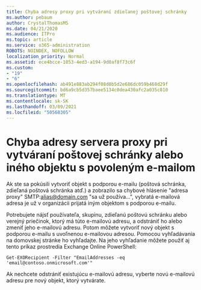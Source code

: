 ```yaml
---
title: Chyba adresy proxy pri vytváraní zdieľanej poštovej schránky
ms.author: pebaum
author: CrystalThomasMS
ms.date: 04/21/2020
ms.audience: ITPro
ms.topic: article
ms.service: o365-administration
ROBOTS: NOINDEX, NOFOLLOW
localization_priority: Normal
ms.assetid: ece4bcce-1053-4ed3-a194-9d0af8f73c6f
ms.custom:
- "19"
- "6"
ms.openlocfilehash: ab491e883ab294f08d0b5d2e686dc059b468d29f
ms.sourcegitcommit: bd6a9cb5d357baee5134c0dea430afc2a035c810
ms.translationtype: MT
ms.contentlocale: sk-SK
ms.lasthandoff: 03/09/2021
ms.locfileid: "50568305"
---
```

# <a name="proxy-address-error-while-creating-a-mailbox-or-other-email-enabled-object"></a>Chyba adresy servera proxy pri vytváraní poštovej schránky alebo iného objektu s povoleným e-mailom

Ak ste sa pokúsili vytvoriť objekt s podporou e-mailu (poštová schránka, zdieľaná poštová schránka atď.) a zobrazilo sa chybové hlásenie "adresa proxy" SMTP:alias@domain.com "sa už používa...", vybratá e-mailová adresa je už v organizácii prijatá iným objektom s podporou e-mailu.
  
Potrebujete nájsť používateľa, skupinu, zdieľanú poštovú schránku alebo verejný priečinok, ktorý má túto e-mailovú adresu, a odstrániť ho alebo zmeniť jeho e-mailovú adresu. Potom môžete vytvoriť nový objekt s podporou e-mailu s uvoľnenou e-mailovou adresou. Pomocou vyhľadávania na domovskej stránke ho vyhľadajte. Na jeho vyhľadanie môžete použiť aj tento príkaz prostredia Exchange Online PowerShell:

`
    Get-EXORecipient -Filter "EmailAddresses -eq 'email@contoso.onmicrosoft.com'"
`
  
Ak nechcete odstrániť existujúcu e-mailovú adresu, vyberte novú e-mailovú adresu pre nový objekt, ktorý vytvárate.
  